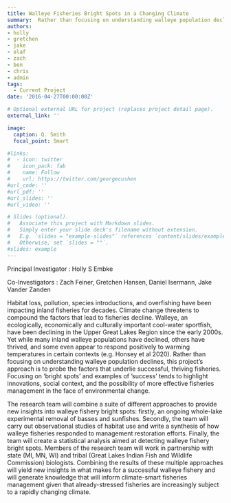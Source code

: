 ```yaml
---
title: Walleye Fisheries Bright Spots in a Changing Climate
summary:  Rather than focusing on understanding walleye population declines, this project’s approach is to probe the factors that underlie successful, thriving fisheries. Focusing on ‘bright spots’ and examples of ’success’ tends to highlight innovations, social context, and the possibility of more effective fisheries management in the face of environmental change. 
authors: 
- holly
- gretchen
- jake
- olaf
- zach
- ben
- chris
- admin
tags:
  - Current Project
date: '2016-04-27T00:00:00Z'

# Optional external URL for project (replaces project detail page).
external_link: ''

image:
  caption: Q. Smith
  focal_point: Smart

#links:
#  - icon: twitter
#    icon_pack: fab
#    name: Follow
#    url: https://twitter.com/georgecushen
#url_code: ''
#url_pdf: ''
#url_slides: ''
#url_video: ''

# Slides (optional).
#   Associate this project with Markdown slides.
#   Simply enter your slide deck's filename without extension.
#   E.g. `slides = "example-slides"` references `content/slides/example-slides.md`.
#   Otherwise, set `slides = ""`.
#slides: example
---
```


Principal Investigator :
Holly S Embke

Co-Investigators :
Zach Feiner, Gretchen Hansen, Daniel Isermann, Jake Vander Zanden

Habitat loss, pollution, species introductions, and overfishing have been impacting inland fisheries for decades. Climate change threatens to compound the factors that lead to fisheries decline. Walleye, an ecologically, economically and culturally important cool-water sportfish, have been declining in the Upper Great Lakes Region since the early 2000s. Yet while many inland walleye populations have declined, others have thrived, and some even appear to respond positively to warming temperatures in certain contexts (e.g. Honsey et al 2020). Rather than focusing on understanding walleye population declines, this project’s approach is to probe the factors that underlie successful, thriving fisheries. Focusing on ‘bright spots’ and examples of ’success’ tends to highlight innovations, social context, and the possibility of more effective fisheries management in the face of environmental change.

The research team will combine a suite of different approaches to provide new insights into walleye fishery bright spots: firstly, an ongoing whole-lake experimental removal of basses and sunfishes. Secondly, the team will carry out observational studies of habitat use and write a synthesis of how walleye fisheries responded to management restoration efforts. Finally, the team will create a statistical analysis aimed at detecting walleye fishery bright spots. Members of the research team will work in partnership with state (MI, MN, WI) and tribal (Great Lakes Indian Fish and Wildlife Commission) biologists. Combining the results of these multiple approaches will yield new insights in what makes for a successful walleye fishery and will generate knowledge that will inform climate-smart fisheries management given that already-stressed fisheries are increasingly subject to a rapidly changing climate.
